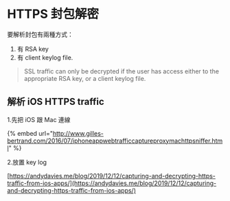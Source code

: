 # HTTPS 封包解密

要解析封包有兩種方式：

1. 有 RSA key
2. 有 client keylog file.

> SSL traffic can only be decrypted if the user has access either to the appropriate RSA key, or a client keylog file.

## 解析 iOS HTTPS traffic

1.先把 iOS 跟 Mac 連線

{% embed url="http://www.gilles-bertrand.com/2016/07/iphoneappwebtrafficcaptureproxymachttpsniffer.html" %}

2.放置 key log

[https://andydavies.me/blog/2019/12/12/capturing-and-decrypting-https-traffic-from-ios-apps/](https://andydavies.me/blog/2019/12/12/capturing-and-decrypting-https-traffic-from-ios-apps/)

